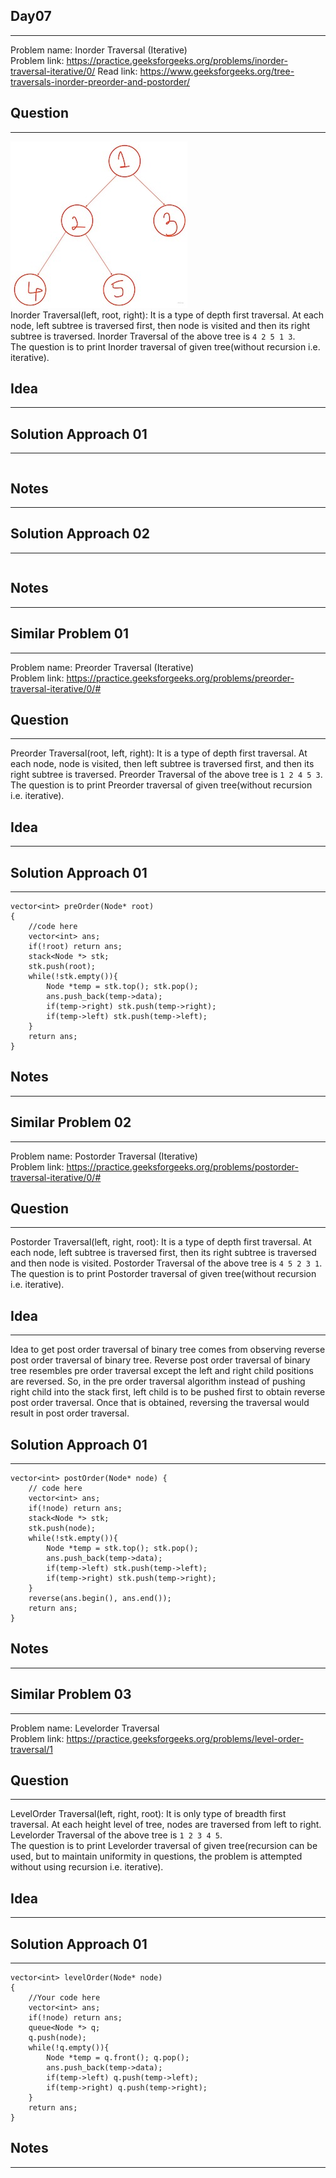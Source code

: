 ## Day07
--------
Problem name: Inorder Traversal (Iterative) <br>
Problem link: https://practice.geeksforgeeks.org/problems/inorder-traversal-iterative/0/
Read link: https://www.geeksforgeeks.org/tree-traversals-inorder-preorder-and-postorder/

## Question
-----------
![Tree](./../src/tree.jpg  "Tree") <br>
Inorder Traversal(left, root, right): It is a type of depth first traversal. At each node, left subtree is traversed first, then node is visited and then its right subtree is traversed. Inorder Traversal of the above tree is `4 2 5 1 3`. <br>
The question is to print Inorder traversal of given tree(without recursion i.e. iterative).

## Idea
-------


## Solution Approach 01
-----------------------
```
```

## Notes
--------

## Solution Approach 02
-----------------------
```
```

## Notes
--------

## Similar Problem 01
---------------------
Problem name: Preorder Traversal (Iterative) <br>
Problem link: https://practice.geeksforgeeks.org/problems/preorder-traversal-iterative/0/#

## Question
-----------
Preorder Traversal(root, left, right): It is a type of depth first traversal. At each node, node is visited, then left subtree is traversed first, and then its right subtree is traversed. Preorder Traversal of the above tree is `1 2 4 5 3`. <br>
The question is to print Preorder traversal of given tree(without recursion i.e. iterative).

## Idea
-------

## Solution Approach 01
-----------------------
```
vector<int> preOrder(Node* root)
{
    //code here
    vector<int> ans;
    if(!root) return ans;
    stack<Node *> stk;
    stk.push(root);
    while(!stk.empty()){
        Node *temp = stk.top(); stk.pop();
        ans.push_back(temp->data);
        if(temp->right) stk.push(temp->right);
        if(temp->left) stk.push(temp->left);
    }
    return ans;
}
```

## Notes
--------

## Similar Problem 02
---------------------
Problem name: Postorder Traversal (Iterative) <br>
Problem link: https://practice.geeksforgeeks.org/problems/postorder-traversal-iterative/0/#

## Question
-----------
Postorder Traversal(left, right, root): It is a type of depth first traversal. At each node, left subtree is traversed first, then its right subtree is traversed and then node is visited. Postorder Traversal of the above tree is `4 5 2 3 1`. <br>
The question is to print Postorder traversal of given tree(without recursion i.e. iterative).

## Idea
-------
Idea to get post order traversal of binary tree comes from observing reverse post order traversal of binary tree. Reverse post order traversal of binary tree resembles pre order traversal except the left and right child positions are reversed. So, in the pre order traversal algorithm instead of pushing right child into the stack first, left child is to be pushed first to obtain reverse post order traversal. Once that is obtained, reversing the traversal would result in post order traversal.

## Solution Approach 01
-----------------------
```
vector<int> postOrder(Node* node) {
    // code here
    vector<int> ans;
    if(!node) return ans;
    stack<Node *> stk;
    stk.push(node);
    while(!stk.empty()){
        Node *temp = stk.top(); stk.pop();
        ans.push_back(temp->data);
        if(temp->left) stk.push(temp->left);
        if(temp->right) stk.push(temp->right);
    }
    reverse(ans.begin(), ans.end());
    return ans;
}
```

## Notes
--------

## Similar Problem 03
---------------------
Problem name: Levelorder Traversal <br>
Problem link: https://practice.geeksforgeeks.org/problems/level-order-traversal/1

## Question
-----------
LevelOrder Traversal(left, right, root): It is only type of breadth first traversal. At each height level of tree, nodes are traversed from left to right. Levelorder Traversal of the above tree is `1 2 3 4 5`. <br>
The question is to print Levelorder traversal of given tree(recursion can be used, but to maintain uniformity in questions, the problem is attempted without using recursion i.e. iterative).

## Idea
-------

## Solution Approach 01
-----------------------
```
vector<int> levelOrder(Node* node)
{
    //Your code here
    vector<int> ans;
    if(!node) return ans;
    queue<Node *> q;
    q.push(node);
    while(!q.empty()){
        Node *temp = q.front(); q.pop();
        ans.push_back(temp->data);
        if(temp->left) q.push(temp->left);
        if(temp->right) q.push(temp->right);
    }
    return ans;
}
```

## Notes
--------
